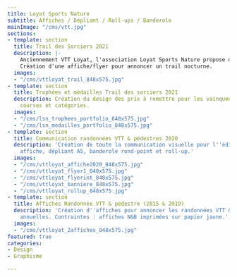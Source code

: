 ```yaml
---
title: Loyat Sports Nature
subtitle: Affiches / Dépliant / Roll-ups / Banderole
mainImage: "/cms/vtt.jpg"
sections:
- template: section
  title: Trail des Sorciers 2021
  description: |-
    Anciennement VTT Loyat, l'association Loyat Sports Nature propose de pratiquer le VTT, le trail et la randonnée.
    Création d'une affiche/flyer pour annoncer un trail nocturne.
  images:
  - "/cms/vttloyat_trail_848x575.jpg"
- template: section
  title: Trophées et médailles Trail des sorciers 2021
  description: Création du design des prix à remettre pour les vainqueurs des différentes
    courses et catégories.
  images:
  - "/cms/lsn_trophees_portfolio_848x575.jpg"
  - "/cms/lsn_medailles_portfolio_848x575.jpg"
- template: section
  title: Communication randonnées VTT & pédestres 2020
  description: 'Création de toute la communication visuelle pour l''édition 2020 :
    affiche, dépliant A5, banderole rond-point et roll-up.'
  images:
  - "/cms/vttloyat_affiche2020_848x575.jpg"
  - "/cms/vttloyat_flyer1_848x575.jpg"
  - "/cms/vttloyat_flyerint_848x575.jpg"
  - "/cms/vttloyat_banniere_848x575.jpg"
  - "/cms/vttloyat_rollup_848x575.jpg"
- template: section
  title: Affiches Randonnée VTT & pédestre (2015 & 2019)
  description: 'Création d''affiches pour annoncer les randonnées VTT & pédestres
    annuelles. Contraintes : affiches N&B imprimées sur papier jaune.'
  images:
  - "/cms/vttloyat_2affiches_848x575.jpg"
featured: true
categories:
- Design
- Graphisme

---
```

